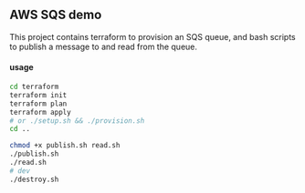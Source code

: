 ## AWS SQS demo

This project contains terraform to provision an SQS queue, and bash scripts to publish a message to and read from the queue. 

#### usage

```bash
cd terraform
terraform init
terraform plan
terraform apply
# or ./setup.sh && ./provision.sh
cd ..

chmod +x publish.sh read.sh
./publish.sh
./read.sh
# dev
./destroy.sh
```